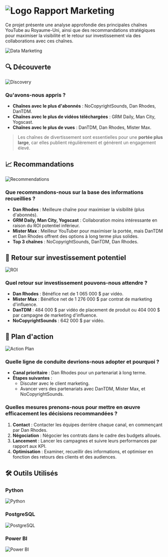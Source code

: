# ![Logo](https://via.placeholder.com/150) Rapport Marketing

Ce projet présente une analyse approfondie des principales chaînes YouTube au Royaume-Uni, ainsi que des recommandations stratégiques pour maximiser la visibilité et le retour sur investissement via des collaborations avec ces chaînes.

![Data Marketing](https://via.placeholder.com/800x200)

## 🔍 **Découverte**

![Discovery](https://via.placeholder.com/600x150)

### Qu'avons-nous appris ?
- **Chaînes avec le plus d'abonnés** : NoCopyrightSounds, Dan Rhodes, DanTDM.
- **Chaînes avec le plus de vidéos téléchargées** : GRM Daily, Man City, Yogscast.
- **Chaînes avec le plus de vues** : DanTDM, Dan Rhodes, Mister Max.

> Les chaînes de divertissement sont essentielles pour une **portée plus large**, car elles publient régulièrement et génèrent un engagement élevé.

## 📈 **Recommandations**

![Recommendations](https://via.placeholder.com/600x150)

### Que recommandons-nous sur la base des informations recueillies ?
- **Dan Rhodes** : Meilleure chaîne pour maximiser la visibilité (plus d'abonnés).
- **GRM Daily, Man City, Yogscast** : Collaboration moins intéressante en raison du ROI potentiel inférieur.
- **Mister Max** : Meilleur YouTuber pour maximiser la portée, mais DanTDM et Dan Rhodes offrent des options à long terme plus solides.
- **Top 3 chaînes** : NoCopyrightSounds, DanTDM, Dan Rhodes.

## 💸 **Retour sur investissement potentiel**

![ROI](https://via.placeholder.com/600x150)

### Quel retour sur investissement pouvons-nous attendre ?
- **Dan Rhodes** : Bénéfice net de 1 065 000 $ par vidéo.
- **Mister Max** : Bénéfice net de 1 276 000 $ par contrat de marketing d'influence.
- **DanTDM** : 484 000 $ par vidéo de placement de produit ou 404 000 $ par campagne de marketing d'influence.
- **NoCopyrightSounds** : 642 000 $ par vidéo.

## 🚀 **Plan d'action**

![Action Plan](https://via.placeholder.com/600x150)

### Quelle ligne de conduite devrions-nous adopter et pourquoi ?
- **Canal prioritaire** : Dan Rhodes pour un partenariat à long terme.
- **Étapes suivantes** :
  - Discuter avec le client marketing.
  - Avancer vers des partenariats avec DanTDM, Mister Max, et NoCopyrightSounds.

### Quelles mesures prenons-nous pour mettre en œuvre efficacement les décisions recommandées ?
1. **Contact** : Contacter les équipes derrière chaque canal, en commençant par Dan Rhodes.
2. **Négociation** : Négocier les contrats dans le cadre des budgets alloués.
3. **Lancement** : Lancer les campagnes et suivre leurs performances par rapport aux KPI.
4. **Optimisation** : Examiner, recueillir des informations, et optimiser en fonction des retours des clients et des audiences.

## 🛠️ **Outils Utilisés**

### Python
![Python](https://via.placeholder.com/50)

### PostgreSQL
![PostgreSQL](https://via.placeholder.com/50)

### Power BI
![Power BI](https://via.placeholder.com/50)

